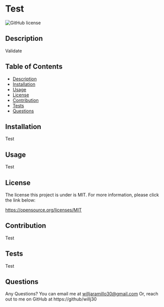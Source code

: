 # Test
  
  ![GitHub license](https://img.shields.io/badge/license-MIT-blue.svg)
 

  ## Description
  Validate
  
  ## Table of Contents
  * [Description](#description)
  * [Installation](#installation)
  * [Usage](#usage)
  * [License](#license)
  * [Contribution](#contribution)
  * [Tests](#tests)
  * [Questions](#questions)
  

  ## Installation
  Test
  
  ## Usage
  Test

  ## License
  The license this project is under is MIT. For more information, please click the link below:

  https://opensource.org/licenses/MIT
  
  ## Contribution
  Test
  
  ## Tests
  Test
  
  ## Questions
  Any Questions? You can email me at willjaramillo30@gmail.com
  Or, reach out to me on GitHub at https://github/willj30
